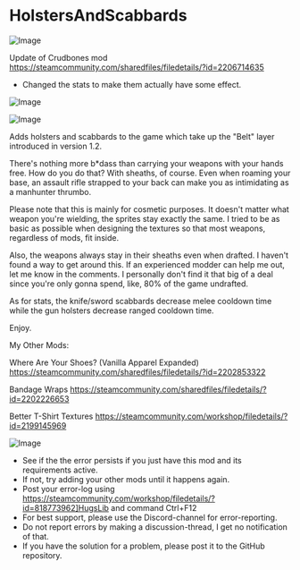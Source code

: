 # HolstersAndScabbards

![Image](https://i.imgur.com/buuPQel.png)

Update of Crudbones mod
https://steamcommunity.com/sharedfiles/filedetails/?id=2206714635

- Changed the stats to make them actually have some effect.

![Image](https://i.imgur.com/pufA0kM.png)

	
![Image](https://i.imgur.com/Z4GOv8H.png)

Adds holsters and scabbards to the game which take up the "Belt" layer introduced in version 1.2.



There's nothing more b*dass than carrying your weapons with your hands free. How do you do that? With sheaths, of course. Even when roaming your base, an assault rifle strapped to your back can make you as intimidating as a manhunter thrumbo.

Please note that this is mainly for cosmetic purposes. It doesn't matter what weapon you're wielding, the sprites stay exactly the same. I tried to be as basic as possible when designing the textures so that most weapons, regardless of mods, fit inside. 

Also, the weapons always stay in their sheaths even when drafted. I haven't found a way to get around this. If an experienced modder can help me out, let me know in the comments. I personally don't find it that big of a deal since you're only gonna spend, like, 80% of the game undrafted.

As for stats, the knife/sword scabbards decrease melee cooldown time while the gun holsters decrease ranged cooldown time.

Enjoy.



My Other Mods:

Where Are Your Shoes? (Vanilla Apparel Expanded)
https://steamcommunity.com/sharedfiles/filedetails/?id=2202853322

Bandage Wraps
https://steamcommunity.com/sharedfiles/filedetails/?id=2202226653

Better T-Shirt Textures
https://steamcommunity.com/workshop/filedetails/?id=2199145969

![Image](https://i.imgur.com/PwoNOj4.png)



-  See if the the error persists if you just have this mod and its requirements active.
-  If not, try adding your other mods until it happens again.
-  Post your error-log using https://steamcommunity.com/workshop/filedetails/?id=818773962]HugsLib and command Ctrl+F12
-  For best support, please use the Discord-channel for error-reporting.
-  Do not report errors by making a discussion-thread, I get no notification of that.
-  If you have the solution for a problem, please post it to the GitHub repository.





